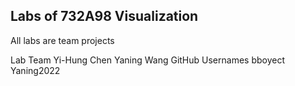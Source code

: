 ## Labs of 732A98 Visualization
All labs are team projects

Lab Team
Yi-Hung Chen
Yaning Wang
GitHub Usernames
bboyect
Yaning2022
